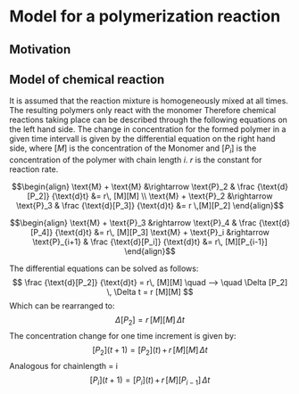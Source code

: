 # Model for a polymerization reaction

## Motivation

## Model of chemical reaction
It is assumed that the reaction mixture is homogeneously mixed at all times. The resulting polymers only react with the monomer
Therefore chemical reactions taking place can be described through the following equations on the left hand side. The change in concentration for the formed polymer in a given time intervall is given by the differential equation on the right hand side, where [$M$] is the concentration of the Monomer and [$P_i$] is the concentration of the polymer with chain length $i$. $r$ is the constant for reaction rate.

```math
\begin{align}
\text{M} + \text{M} &\rightarrow \text{P}_2 & \frac {\text{d}[P_2]} {\text{d}t} &= r\, [M][M] \\
\text{M} + \text{P}_2 &\rightarrow \text{P}_3 & \frac {\text{d}[P_3]} {\text{d}t} &= r \,[M][P_2]
\end{align}
```
```math
\begin{align}
\text{M} + \text{P}_3 &rightarrow \text{P}_4 & \frac {\text{d}[P_4]} {\text{d}t} &= r\, [M][P_3]
\text{M} + \text{P}_i &rightarrow \text{P}_{i+1} & \frac {\text{d}[P_i]} {\text{d}t} &= r\, [M][P_{i-1}]
\end{align}
```
The differential equations can be solved as follows:
$$
\frac {\text{d}[P_2]} {\text{d}t} = r\, [M][M] \quad --> \quad \Delta [P_2] \, \Delta t = r [M][M]  
$$
Which can be rearranged to:
$$
\Delta [P_2] = r\, [M][M]\,\Delta t
$$
The concentration change for one time increment is given by:
$$
[P_2] (t+1) = [P_2](t)\, + \, r\, [M][M]\,\Delta t
$$
Analogous for chainlength = i
$$
[P_i] (t+1) = [P_i](t)\, + \, r\, [M][P_{i-1}]\,\Delta t
$$